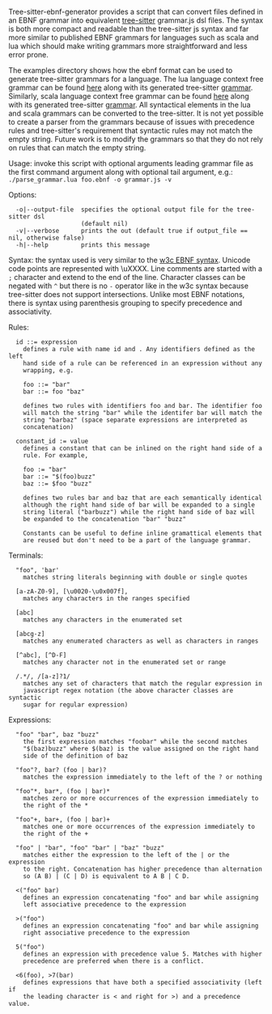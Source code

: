 Tree-sitter-ebnf-generator provides a script that can convert files defined in
an EBNF grammar into equivalent
[tree-sitter](https://tree-sitter.github.io/tree-sitter/) grammar.js dsl files.
The syntax is both more compact and readable than the tree-sitter js syntax and
far more similar to published EBNF grammars for languages such as scala and lua
which should make writing grammars more straightforward and less error prone.

The examples directory shows how the ebnf format can be used to generate
tree-sitter grammars for a language. The lua language context free grammar can
be found [here](examples/lua/lua.ebnf) along with its generated tree-sitter
[grammar](examples/lua/grammar.js). Similarly, scala language context free
grammar can be found [here](examples/scala/scala.ebnf) along with its generated
tree-sitter [grammar](examples/scala/grammar.js). All syntactical elements in
the lua and scala grammars can be converted to the tree-sitter. It is not yet
possible to create a parser from the grammars because of issues with precedence
rules and tree-sitter's requirement that syntactic rules may not match the empty
string. Future work is to modify the grammars so that they do not rely on rules
that can match the empty string.

Usage: invoke this script with optional arguments leading grammar file as the first
       command argument along with optional tail argument, e.g.:
       `./parse_grammar.lua foo.ebnf -o grammar.js -v`

Options:
```
  -o|--output-file  specifies the optional output file for the tree-sitter dsl
                    (default nil)
  -v|--verbose      prints the out (default true if output_file == nil, otherwise false)
  -h|--help         prints this message
```

Syntax: the syntax used is very similar to the [w3c EBNF
syntax](https://www.w3.org/TR/xml/#sec-notation). Unicode code points are
represented with \uXXXX. Line comments are started with a `;` character
and extend to the end of the line. Character classes can be negated with `^`
but there is no `-` operator like in the w3c syntax because tree-sitter does
not support intersections. Unlike most EBNF notations, there is syntax using
parenthesis grouping to specify precedence and associativity.

Rules:
```
  id ::= expression
    defines a rule with name id and . Any identifiers defined as the left
    hand side of a rule can be referenced in an expression without any
    wrapping, e.g.

    foo ::= "bar"
    bar ::= foo "baz"

    defines two rules with identifiers foo and bar. The identifier foo
    will match the string "bar" while the identifer bar will match the
    string "barbaz" (space separate expressions are interpreted as
    concatenation)

  constant_id := value
    defines a constant that can be inlined on the right hand side of a
    rule. For example,

    foo := "bar"
    bar ::= "$(foo)buzz"
    baz ::= $foo "buzz"

    defines two rules bar and baz that are each semantically identical
    although the right hand side of bar will be expanded to a single
    string literal ("barbuzz") while the right hand side of baz will
    be expanded to the concatenation "bar" "buzz"

    Constants can be useful to define inline gramattical elements that
    are reused but don't need to be a part of the language grammar.
```


Terminals:
```
  "foo", 'bar'
    matches string literals beginning with double or single quotes

  [a-zA-Z0-9], [\u0020-\u0x007f],
    matches any characters in the ranges specified

  [abc]
    matches any characters in the enumerated set

  [abcg-z]
    matches any enumerated characters as well as characters in ranges

  [^abc], [^D-F]
    matches any character not in the enumerated set or range

  /.*/, /[a-z]?1/
    matches any set of characters that match the regular expression in
    javascript regex notation (the above character classes are syntactic
    sugar for regular expression)
```

Expressions:
```
  "foo" "bar", baz "buzz"
    the first expression matches "foobar" while the second matches
    "$(baz)buzz" where $(baz) is the value assigned on the right hand
    side of the definition of baz

  "foo"?, bar? (foo | bar)?
    matches the expression immediately to the left of the ? or nothing

  "foo"*, bar*, (foo | bar)*
    matches zero or more occurrences of the expression immediately to
    the right of the *

  "foo"+, bar+, (foo | bar)+
    matches one or more occurrences of the expression immediately to
    the right of the +

  "foo" | "bar", "foo" "bar" | "baz" "buzz"
    matches either the expression to the left of the | or the expression
    to the right. Concatenation has higher precedence than alternation
    so (A B) | (C | D) is equivalent to A B | C D.

  <("foo" bar)
    defines an expression concatenating "foo" and bar while assigning
    left associative precedence to the expression

  >("foo")
    defines an expression concatenating "foo" and bar while assigning
    right associative precedence to the expression

  5("foo")
    defines an expression with precedence value 5. Matches with higher
    precedence are preferred when there is a conflict.

  <6(foo), >7(bar)
    defines expressions that have both a specified associativity (left if
    the leading character is < and right for >) and a precedence value.
```

